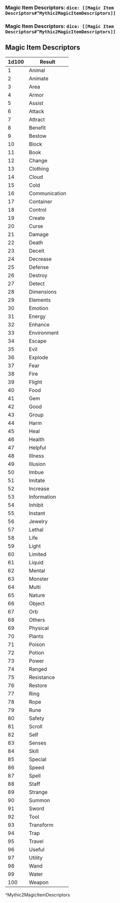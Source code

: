 ### Magic Item Descriptors: `dice: [[Magic Item Descriptors#^Mythic2MagicItemDescriptors]]`
### Magic Item Descriptors: `dice: [[Magic Item Descriptors#^Mythic2MagicItemDescriptors]]`

## Magic Item Descriptors
| 1d100 | Result        |
| ----- | ------------- |
| 1     | Animal        |
| 2     | Animate       |
| 3     | Area          |
| 4     | Armor         |
| 5     | Assist        |
| 6     | Attack        |
| 7     | Attract       |
| 8     | Benefit       |
| 9     | Bestow        |
| 10    | Block         |
| 11    | Book          |
| 12    | Change        |
| 13    | Clothing      |
| 14    | Cloud         |
| 15    | Cold          |
| 16    | Communication |
| 17    | Container     |
| 18    | Control       |
| 19    | Create        |
| 20    | Curse         |
| 21    | Damage        |
| 22    | Death         |
| 23    | Deceit        |
| 24    | Decrease      |
| 25    | Defense       |
| 26    | Destroy       |
| 27    | Detect        |
| 28    | Dimensions    |
| 29    | Elements      |
| 30    | Emotion       |
| 31    | Energy        |
| 32    | Enhance       |
| 33    | Environment   |
| 34    | Escape        |
| 35    | Evil          |
| 36    | Explode       |
| 37    | Fear          |
| 38    | Fire          |
| 39    | Flight        |
| 40    | Food          |
| 41    | Gem           |
| 42    | Good          |
| 43    | Group         |
| 44    | Harm          |
| 45    | Heal          |
| 46    | Health        |
| 47    | Helpful       |
| 48    | Illness       |
| 49    | Illusion      |
| 50    | Imbue         |
| 51    | Imitate       |
| 52    | Increase      |
| 53    | Information   |
| 54    | Inhibit       |
| 55    | Instant       |
| 56    | Jewelry       |
| 57    | Lethal        |
| 58    | Life          |
| 59    | Light         |
| 60    | Limited       |
| 61    | Liquid        |
| 62    | Mental        |
| 63    | Monster       |
| 64    | Multi         |
| 65    | Nature        |
| 66    | Object        |
| 67    | Orb           |
| 68    | Others        |
| 69    | Physical      |
| 70    | Plants        |
| 71    | Poison        |
| 72    | Potion        |
| 73    | Power         |
| 74    | Ranged        |
| 75    | Resistance    |
| 76    | Restore       |
| 77    | Ring          |
| 78    | Rope          |
| 79    | Rune          |
| 80    | Safety        |
| 81    | Scroll        |
| 82    | Self          |
| 83    | Senses        |
| 84    | Skill         |
| 85    | Special       |
| 86    | Speed         |
| 87    | Spell         |
| 88    | Staff         |
| 89    | Strange       |
| 90    | Summon        |
| 91    | Sword         |
| 92    | Tool          |
| 93    | Transform     |
| 94    | Trap          |
| 95    | Travel        |
| 96    | Useful        |
| 97    | Utility       |
| 98    | Wand          |
| 99    | Water         |
| 100   | Weapon        |
^Mythic2MagicItemDescriptors